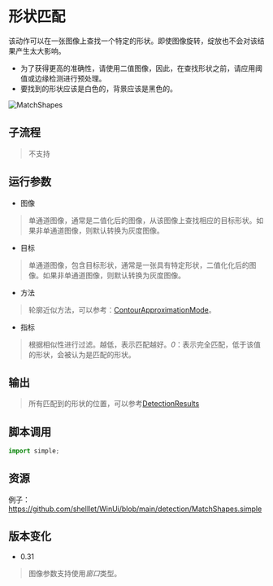 # 形状匹配 
该动作可以在一张图像上查找一个特定的形状。即使图像旋转，绽放也不会对该结果产生太大影响。

* 为了获得更高的准确性，请使用二值图像，因此，在查找形状之前，请应用阈值或边缘检测进行预处理。
* 要找到的形状应该是白色的，背景应该是黑色的。

![MatchShapes](./images/05.png ':size=90%')

## 子流程
> 不支持


## 运行参数

* 图像
> 单通道图像，通常是二值化后的图像，从该图像上查找相应的目标形状。如果非单通道图像，则默认转换为灰度图像。
* 目标
>  单通道图像，包含目标形状，通常是一张具有特定形状，二值化化后的图像。如果非单通道图像，则默认转换为灰度图像。

* 方法
> 轮廓近似方法，可以参考：[ContourApproximationMode](./enums/ContourApproximationMode.md)。

* 指标
> 根据相似性进行过滤。越低，表示匹配越好。*0*：表示完全匹配，低于该值的形状，会被认为是匹配的形状。
## 输出

> 所有匹配到的形状的位置，可以参考[DetectionResults](./types/DetectionResult.md)


## 脚本调用

```python
import simple;

```

## 资源

例子：https://github.com/shelllet/WinUi/blob/main/detection/MatchShapes.simple





## 版本变化

* 0.31
> 图像参数支持使用*窗口*类型。